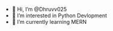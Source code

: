 - 👋 Hi, I’m @Dhruvv025
- 👀 I’m interested in Python Devlopment
- 🌱 I’m currently learning MERN

<!---
Dhruvv025/Dhruvv025 is a ✨ special ✨ repository because its `README.md` (this file) appears on your GitHub profile.
You can click the Preview link to take a look at your changes.
--->
